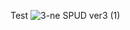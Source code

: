 Test
![3-ne SPUD ver3 (1)](https://github.com/b0bTHEbilder/Patterns/assets/132055706/1969da75-dfb5-4e29-ada8-d5b9f4d3faf0)
